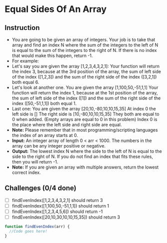 # Equal Sides Of An Array

## Instruction
- You are going to be given an array of integers. Your job is to take that array and find an index N where the sum of the integers to the left of N is equal to the sum of the integers to the right of N. If there is no index that would make this happen, return -1.
- For example:
- Let's say you are given the array [1,2,3,4,3,2,1]: Your function will return the index 3, because at the 3rd position of the array, the sum of left side of the index ([1,2,3]) and the sum of the right side of the index ([3,2,1]) both equal 6.
- Let's look at another one. You are given the array [1,100,50,-51,1,1] Your function will return the index 1, because at the 1st position of the array, the sum of left side of the index ([1]) and the sum of the right side of the index ([50,-51,1,1]) both equal 1.
- Last one: You are given the array [20,10,-80,10,10,15,35] At index 0 the left side is [] The right side is [10,-80,10,10,15,35] They both are equal to 0 when added. (Empty arrays are equal to 0 in this problem) Index 0 is the place where the left side and right side are equal.
- **Note:** Please remember that in most programming/scripting languages the index of an array starts at 0.
- **Input:** An integer array of length 0 < arr < 1000. The numbers in the array can be any integer positive or negative.
- **Output:** The lowest index N where the side to the left of N is equal to the side to the right of N. If you do not find an index that fits these rules, then you will return -1.
- **Note:** If you are given an array with multiple answers, return the lowest correct index.

## Challenges (0/4 done)
- [ ] findEvenIndex([1,2,3,4,3,2,1] should return 3
- [ ] findEvenIndex([1,100,50,-51,1,1]) should return 1
- [ ] findEvenIndex([1,2,3,4,5,6]) should return -1
- [ ] findEvenIndex([20,10,30,10,10,15,35]) should return 3

```js
function findEvenIndex(arr) {
  //Code goes here!
}
```
